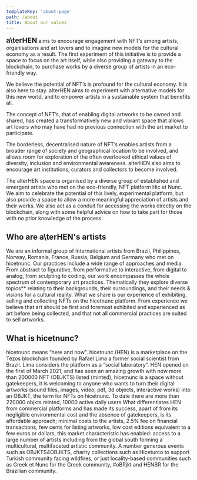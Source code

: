 ```yaml
---
templateKey: 'about-page'
path: /about
title: About our values
---
```

<span class="logo-text" style="font-size: 1.2rem; font-weight: bold; display: inline-block">a\ter<span>HEN</span></span> aims to encourage engagement with NFT’s among artists, organisations and art lovers and to imagine new models for the cultural economy as a result. The first experiment of this initiative is to provide a space to focus on the art itself, while also providing a gateway to the blockchain, to purchase works by a diverse group of artists in an eco-friendly way.

We believe the potential of NFT’s is profound for the cultural economy. It is also here to stay. alterHEN aims to experiment with alternative models for this new world, and to empower artists in a sustainable system that benefits all.

The concept of NFT’s, that of enabling digital artworks to be owned and shared, has created a transformatively new and vibrant space that allows art lovers who may have had no previous connection with the art market to participate.

The borderless, decentralised nature of NFT’s enables artists from a broader range of society and geographical location to be involved, and allows room for exploration of the often overlooked ethical values of diversity, inclusion and environmental awareness. alterHEN also aims to encourage art institutions, curators and collectors to become involved.

The alterHEN space is organised by a diverse group of established and emergent artists who met on the eco-friendly, NFT platform Hic et Nunc. We aim to celebrate the potential of this lively, experimental platform, but also provide a space to allow a more meaningful appreciation of artists and their works.
We also act as a conduit for accessing the works directly on the blockchain, along with some helpful advice on how to take part for those with no prior knowledge of the process.

## Who are a\terHEN's artists

We are an informal group of International artists from Brazil, Philippines, Norway, Romania, France, Russia, Belgium and Germany who met on hicetnunc. Our practices include a wide range of approaches and media. From abstract to figurative, from performative to interactive, from digital to analog, from sculpting to coding, our work encompasses the whole spectrum of contemporary art practices. Thematically they explore diverse topics** relating to their backgrounds, their surroundings, and their needs & visions for a cultural reality. 
What we share  is our experience of exhibiting, selling and collecting NFTs on the hicetnunc platform. From experience we believe that art should be first and foremost exhibited and experienced as art before being collected, and that not all commercial practices are suited to sell artworks.

## What is hicetnunc?

hicetnunc means “here and now”. hicetnunc (HEN) is a marketplace on the Tezos blockchain founded by Rafael Lima a former social scientist from Brazil. Lima considers the platform as a “social laboratory”.
HEN opened on the first of March 2021, and has seen an amazing growth with now more than 200000 NFT (OBJKTS) listed (minted), hicetnunc is a space without gatekeepers, it is welcoming to anyone who wants to turn their digital artworks  (sound files, images, video, pdf, 3d objects, interactive works) into an OBJKT, the term for NFTs on hicetnunc. To date there are more than 220000 objkts minted, 10000 active daily users 
What differentiates HEN from commercial platforms and has made its success, apart of from its negligible environmental cost and the absence of gatekeepers, is its affordable approach; minimal costs to the artists, 2.5% fee on financial transactions, few cents for listing artworks, low cost editions equivalent to a few euros or dollars, this market characteristic has enabled: access to a large number of artists including from the global south forming a multicultural, multifaceted artistic community. A number generous events such as OBJKTS4OBJKTS, charity collections such as Hiceturco to support Turkish community facing wildfires, or just locality-based communities such as Greek et Nunc for the Greek community, #oBRjkt and HENBR for the Brazilian community.